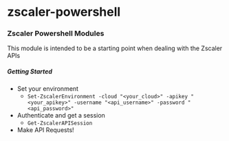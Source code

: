 # zscaler-powershell

### Zscaler Powershell Modules
This module is intended to be a starting point when dealing with the Zscaler APIs

##### Getting Started
- Set your environment
    - `Set-ZscalerEnvironment -cloud "<your_cloud>" -apikey "<your_apikey>" -username "<api_username>" -password "<api_password>"`
- Authenticate and get a session
    - `Get-ZscalerAPISession`
- Make API Requests!